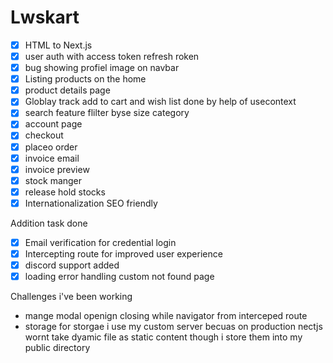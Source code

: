 # Lwskart

- [x]  HTML to Next.js
- [x]  user auth  with access token refresh roken
- [x]  bug showing profiel image on navbar
- [x]  Listing products on the home
- [x]  product details page
- [x]  Globlay track add to cart and wish list done by help of usecontext
- [x]  search feature flilter byse size  category
- [x]  account page
- [x]  checkout
- [x]  placeo order
- [x]  invoice email
- [x]  invoice preview
- [x]  stock manger
- [x]  release hold stocks
- [x]  Internationalization SEO friendly

Addition task done

- [x]  Email verification for credential login
- [x]  Intercepting route for improved user experience
- [x]  discord support added
- [x]  loading error handling custom not found page

Challenges i've been working
- mange modal openign closing while navigator from interceped route
- storage for storgae i use my custom server becuas on production nectjs wornt take dyamic file as static content though i store them into my public directory
